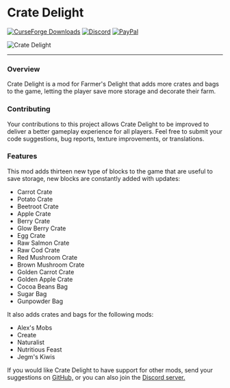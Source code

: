 # Crate Delight

[![CurseForge Downloads](https://img.shields.io/curseforge/dt/958291?style=flat&logo=curseforge&logoColor=%23F16436&label=CurseForge&labelColor=%232D2C2C&color=%23F16436)](https://www.curseforge.com/minecraft/mc-mods/crate-delight-forge)
[![Discord](https://img.shields.io/discord/1194733791818821663?style=flat&logo=discord&logoColor=%23FFFFFF&label=Discord&labelColor=2D2C2C&color=%234e992e)](https://discord.gg/e2BQx4bbsU)
[![PayPal](https://img.shields.io/badge/Donate%20on%20PayPal-0079C1?style=flat&logo=paypal)](https://paypal.me/kevgelhorn)

![Crate Delight](https://cdn.modrinth.com/data/9rlXSyLg/images/c741ee61d02d1d45dd85222e826e3e6dd787e837.png)
***

### Overview

Crate Delight is a mod for Farmer's Delight that adds more crates and bags to the game, letting the player save more storage and decorate their farm.

### Contributing

Your contributions to this project allows Crate Delight to be improved to deliver a better gameplay experience for all players. Feel free to submit your code suggestions, bug reports, texture improvements, or translations.

### Features

This mod adds thirteen new type of blocks to the game that are useful to save storage, new blocks are constantly added with updates:

- Carrot Crate
- Potato Crate
- Beetroot Crate
- Apple Crate
- Berry Crate
- Glow Berry Crate
- Egg Crate
- Raw Salmon Crate
- Raw Cod Crate
- Red Mushroom Crate
- Brown Mushroom Crate
- Golden Carrot Crate
- Golden Apple Crate
- Cocoa Beans Bag
- Sugar Bag
- Gunpowder Bag

It also adds crates and bags for the following mods:

- Alex's Mobs
- Create
- Naturalist
- Nutritious Feast
- Jegm's Kiwis

If you would like Crate Delight to have support for other mods, send your suggestions on [GitHub,](https://github.com/axperty/cratedelight/issues/new) or you can also join the [Discord server.](https://discord.gg/yweZ2agkDw)
